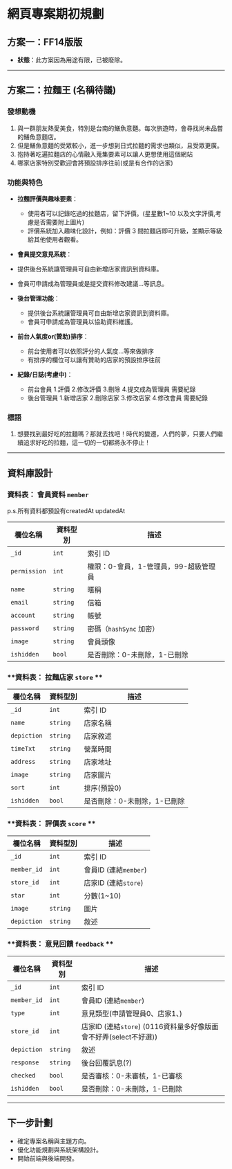 # 網頁專案期初規劃

## 方案一：FF14版版
- **狀態**：此方案因為用途有限，已被廢除。

---

## 方案二：拉麵王 (名稱待議)

### **發想動機**
1. 與一群朋友熱愛美食，特別是台南的鱔魚意麵。每次旅遊時，會尋找尚未品嘗的鱔魚意麵店。
2. 但是鱔魚意麵的受眾較小，進一步想到日式拉麵的需求也類似，且受眾更廣。
3. 抱持著吃遍拉麵店的心情融入蒐集要素可以讓人更想使用這個網站
4. 哪家店家特別受歡迎會將預設排序往前(或是有合作的店家)

### **功能與特色**
- **拉麵評價與趣味要素**：
  - 使用者可以記錄吃過的拉麵店，留下評價。(星星數1~10 以及文字評價,考慮是否需要附上圖片)
  - 評價系統加入趣味化設計，例如：評價 3 間拉麵店即可升級，並顯示等級給其他使用者觀看。
- **會員提交意見系統**：
- 提供後台系統讓管理員可自由新增店家資訊到資料庫。
- 會員可申請成為管理員或是提交資料修改建議...等訊息。
- **後台管理功能**：
  - 提供後台系統讓管理員可自由新增店家資訊到資料庫。
  - 會員可申請成為管理員以協助資料維護。
- **前台人氣度or(贊助)排序**：
  - 前台使用者可以依照評分的人氣度...等來做排序
  - 有排序的欄位可以讓有贊助的店家的預設排序往前
  
- **紀錄/日誌(考慮中)**：
  - 前台會員 1.評價 2.修改評價 3.刪除 4.提交成為管理員 需要紀錄
  - 後台管理員 1.新增店家 2.刪除店家 3.修改店家 4.修改會員 需要紀錄

### **標語**
1. 想要找到最好吃的拉麵嗎？那就去找吧！時代的變遷，人們的夢，只要人們繼續追求好吃的拉麵，這一切的一切都將永不停止！
---

## 資料庫設計

### **資料表： 會員資料 `member`**

p.s.所有資料都預設有createdAt updatedAt

| 欄位名稱    | 資料型別 | 描述                         |
|-------------|----------|------------------------------|
| `_id`       | `int`    | 索引 ID                     |
| `permission`| `int`    | 權限：0-會員，1-管理員，99-超級管理員 |
| `name`      | `string` | 暱稱                        |
| `email`     | `string` | 信箱                       |
| `account`   | `string` | 帳號                        |
| `password`  | `string` | 密碼（`hashSync` 加密）     |
| `image`   | `string`   | 會員頭像                       |
| `ishidden`  | `bool`   | 是否刪除：0-未刪除，1-已刪除 |

### **資料表： 拉麵店家 `store` **
| 欄位名稱    | 資料型別 | 描述                         |
|-------------|----------|------------------------------|
| `_id`       | `int`    | 索引 ID                     |
| `name`| `string`       | 店家名稱 |
| `depiction`| `string`  | 店家敘述 |
| `timeTxt`| `string`    | 營業時間 |
| `address`| `string`    | 店家地址 |
| `image`| `string`      | 店家圖片 |
| `sort`       | `int`    | 排序(預設0)                     |
| `ishidden`  | `bool`   | 是否刪除：0-未刪除，1-已刪除 |

### **資料表： 評價表 `score` **
| 欄位名稱    | 資料型別 | 描述                         |
|-------------|----------|------------------------------|
| `_id`       | `int`    | 索引 ID                    |
| `member_id` | `int`    | 會員ID   (連結`member`)    |
| `store_id`  | `int`    | 店家ID (連結`store`)       |
| `star`      | `int`    | 分數(1~10)                 |
| `image`     | `string` | 圖片 |
| `depiction` | `string` | 敘述 |

### **資料表： 意見回饋 `feedback` **
| 欄位名稱    | 資料型別 | 描述                         |
|-------------|----------|------------------------------|
| `_id`       | `int`    | 索引 ID                    |
| `member_id` | `int`    | 會員ID   (連結`member`)    |
| `type`      | `int`    | 意見類型(申請管理員0、店家1、)          
| `store_id`  | `int`    | 店家ID (連結`store`) (0116資料量多好像版面會不好弄(select不好選)) |
| `depiction` | `string` | 敘述 |
| `response`  | `string` | 後台回覆訊息(?) |
| `checked`   | `bool`  | 是否審核：0-未審核，1-已審核 |
| `ishidden`  | `bool`   | 是否刪除：0-未刪除，1-已刪除 |


---

## 下一步計劃
- 確定專案名稱與主題方向。
- 優化功能規劃與系統架構設計。
- 開始前端與後端開發。
